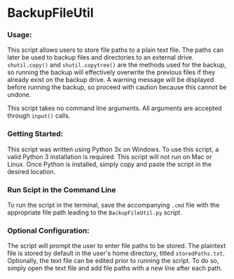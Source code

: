 # BackupFileUtil

### Usage:

This script allows users to store file paths to a plain text file. The paths can later be used to backup files and directories to an external drive. `shutil.copy()` and `shutil.copytree()` are the methods used for the backup, so running the backup will effectively overwrite the previous files if they already exist on the backup drive. A warning message will be displayed before running the backup, so proceed with caution because this cannot be undone. 

This script takes no command line arguments. All arguments are accepted through `input()` calls.

### Getting Started:

This script was written using Python 3x on Windows. To use this script, a valid Python 3 installation is required. This script will not run on Mac or Linux. Once Python is installed, simply copy and paste the script in the desired location. 

### Run Scipt in the Command Line 

To run the script in the terminal, save the accompanying `.cmd` file with the appropriate file path leading to the `BackupFileUtil.py` script. 

### Optional Configuration: 

The script will prompt the user to enter file paths to be stored. The plaintext file is stored by default in the user's home directory, titled `storedPaths.txt`. Optionally, the text file can be edited prior to running the script. To do so, simply open the text file and add file paths with a new line after each path. 
